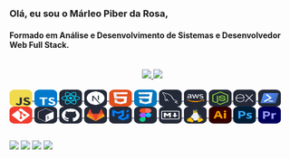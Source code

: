 ### Olá, eu sou o Márleo Piber da Rosa,
#### Formado em Análise e Desenvolvimento de Sistemas e Desenvolvedor Web Full Stack.
<br>
<div align="center">
  <a href="https://github.com/marleopr">
  <img height="150em" src="https://github-readme-stats.vercel.app/api?username=marleopr&show_icons=true&theme=dracula&include_all_commits=true&count_private=true"/>
  <img height="150em" src="https://github-readme-stats.vercel.app/api/top-langs/?username=marleopr&layout=compact&langs_count=7&theme=dracula"/>
</div>
<div style="display: inline_block"><br>
  <img align="center" alt="marleopr-Js" height="30" width="40" src="https://github.com/tandpfun/skill-icons/raw/main/icons/JavaScript.svg">
  <img align="center" alt="marleopr-Ts" height="30" width="40" src="https://github.com/tandpfun/skill-icons/raw/main/icons/TypeScript.svg">
  <img align="center" alt="marleopr-React" height="30" width="40" src="https://github.com/tandpfun/skill-icons/blob/main/icons/React-Dark.svg">
  <img align="center" alt="marleopr-Next" height="30" width="40" src="https://github.com/tandpfun/skill-icons/blob/main/icons/NextJS-Dark.svg">
  <img align="center" alt="marleopr-HTML" height="30" width="40" src="https://github.com/tandpfun/skill-icons/raw/main/icons/HTML.svg">
  <img align="center" alt="marleopr-CSS" height="30" width="40" src="https://github.com/tandpfun/skill-icons/raw/main/icons/CSS.svg">
  <img align="center" alt="marleopr-mysql" height="30" width="40" src="https://github.com/tandpfun/skill-icons/raw/main/icons/MySQL-Dark.svg">
  <img align="center" alt="marleopr-AWS" height="30" width="40" src="https://github.com/tandpfun/skill-icons/raw/main/icons/AWS-Dark.svg">
  <img align="center" alt="marleopr-Node" height="30" width="40" src="https://github.com/tandpfun/skill-icons/raw/main/icons/NodeJS-Dark.svg">
  <img align="center" alt="marleopr-Express" height="30" width="40" src="https://github.com/tandpfun/skill-icons/raw/main/icons/ExpressJS-Dark.svg">
  <img align="center" alt="marleopr-powershell" height="30" width="40" src="https://github.com/tandpfun/skill-icons/raw/main/icons/Powershell-Dark.svg">
  <img align="center" alt="marleopr-GIT" height="30" width="40" src="https://github.com/tandpfun/skill-icons/raw/main/icons/Git.svg">
  <img align="center" alt="marleopr-Bash" height="30" width="40" src="https://github.com/tandpfun/skill-icons/raw/main/icons/Bash-Dark.svg">
  <img align="center" alt="marleopr-Github" height="30" width="40" src="https://github.com/tandpfun/skill-icons/raw/main/icons/Github-Dark.svg">
  <img align="center" alt="marleopr-Gitlab" height="30" width="40" src="https://github.com/tandpfun/skill-icons/blob/main/icons/GitLab-Dark.svg">
  <img align="center" alt="marleopr-materialui" height="30" width="40" src="https://github.com/tandpfun/skill-icons/raw/main/icons/MaterialUI-Dark.svg">
  <img align="center" alt="marleopr-Figma" height="30" width="40" src="https://github.com/tandpfun/skill-icons/raw/main/icons/Figma-Dark.svg">
  <img align="center" alt="marleopr-Markdown" height="30" width="40" src="https://github.com/tandpfun/skill-icons/raw/main/icons/Markdown-Dark.svg">
  <img align="center" alt="marleopr-Linux" height="30" width="40" src="https://github.com/tandpfun/skill-icons/blob/main/icons/Linux-Dark.svg">
  <img align="center" alt="marleopr-Illustrator" height="30" width="40" src="https://github.com/tandpfun/skill-icons/raw/main/icons/Illustrator.svg">
  <img align="center" alt="marleopr-Photoshop" height="30" width="40" src="https://github.com/tandpfun/skill-icons/raw/main/icons/Photoshop.svg">
  <img align="center" alt="marleopr-Premiere" height="30" width="40" src="https://github.com/tandpfun/skill-icons/raw/main/icons/Premiere.svg">
</div>
  
  ##
 
<div> 
  <a href="https://www.youtube.com/c/marleopr" target="_blank"><img src="https://img.shields.io/badge/YouTube-FF0000?style=for-the-badge&logo=youtube&logoColor=white" target="_blank"></a>
  <a href="https://www.instagram.com/marleopr/" target="_blank"><img src="https://img.shields.io/badge/-Instagram-%23E4405F?style=for-the-badge&logo=instagram&logoColor=white" target="_blank"></a> 
  <a href = "mailto:contatomarleopr@hotmail.com"><img src="https://img.shields.io/badge/-Gmail-%23333?style=for-the-badge&logo=gmail&logoColor=white" target="_blank"></a>
  <a href="https://www.linkedin.com/in/marleopiber/" target="_blank"><img src="https://img.shields.io/badge/-LinkedIn-%230077B5?style=for-the-badge&logo=linkedin&logoColor=white" target="_blank"></a> 
  
</div>

